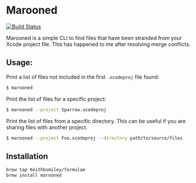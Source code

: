 # Marooned

[![Build Status](https://travis-ci.org/Keithbsmiley/marooned.svg?branch=master)](https://travis-ci.org/Keithbsmiley/marooned)

Marooned is a simple CLI to find files that have been stranded from your
Xcode project file. This has happened to me after resolving merge
conflicts.

## Usage:

Print a list of files not included in the first `.xcodeproj` file found:

```sh
$ marooned
```

Print the list of files for a specific project:

```sh
$ marooned --project Sparrow.xcodeproj
```

Print the list of files from a specific directory. This can be useful if
you are sharing files with another project.

```sh
$ marooned --project Foo.xcodeproj --directory path/to/source/files
```

## Installation

```sh
brew tap Keithbsmiley/formulae
brew install marooned
```
